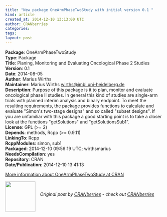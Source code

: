 ```yaml
---
title: "New package OneArmPhaseTwoStudy with initial version 0.1 "
kind: article
created_at: 2014-12-10 13:13:00 UTC
author: CRANberries
categories: 
tags: 
layout: post
---
```

<strong>Package</strong>: OneArmPhaseTwoStudy<br>
<strong>Type</strong>: Package<br>
<strong>Title</strong>: Planing, Monitoring and Evaluating Oncological Phase 2 Studies<br>
<strong>Version</strong>: 0.1<br>
<strong>Date</strong>: 2014-08-05<br>
<strong>Author</strong>: Marius Wirths<br>
<strong>Maintainer</strong>: Marius Wirths <wirths@imbi.uni-heidelberg.de><br>
<strong>Description</strong>: Purpose of this package is it to plan, monitor and evaluate oncological phase II studies. In general this kind of studies are single-arm trials with planned interim analysis and binary endpoint. To meet the resulting requirements, the package provides functions to calculate and evaluate "Simon's two-stage designs" and so called "subset designs". If you are unfamiliar with this package a good starting point is to take a closer look at the functions "getSolutions" and "getSolutionsSub1".<br>
<strong>License</strong>: GPL (>= 2)<br>
<strong>Depends</strong>: methods, Rcpp (>= 0.9.11)<br>
<strong>LinkingTo</strong>: Rcpp<br>
<strong>RcppModules</strong>: simon, sub1<br>
<strong>Packaged</strong>: 2014-12-10 09:56:19 UTC; wirthsmarius<br>
<strong>NeedsCompilation</strong>: yes<br>
<strong>Repository</strong>: CRAN<br>
<strong>Date/Publication</strong>: 2014-12-10 13:41:13<br>

<p>
<a href="http://cran.r-project.org/web/packages/OneArmPhaseTwoStudy/index.html">More information about OneArmPhaseTwoStudy at CRAN</a><div class="author">
  <img src="" style="width: 96px; height: 96;">
  <span style="position: absolute; padding: 32px 15px;">
    <i>Original post by <a href="http://twitter.com/">CRANberries</a> - check out <a href="http://dirk.eddelbuettel.com/cranberries">CRANberries   </a></i>
  </span>
</div>
